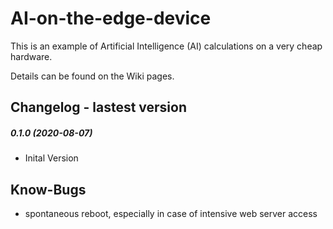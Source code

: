# AI-on-the-edge-device

This is an example of Artificial Intelligence (AI) calculations on a very cheap hardware.

Details can be found on the Wiki pages.

## Changelog - lastest version

##### 0.1.0 (2020-08-07)

* Inital Version



## Know-Bugs

* spontaneous reboot, especially in case of intensive web server access